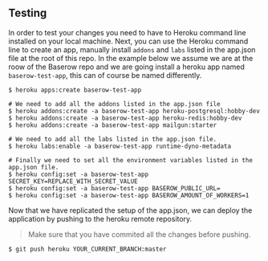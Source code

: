 ## Testing

In order to test your changes you need to have to Heroku command line installed on your
local machine. Next, you can use the Heroku command line to create an app, manually
install `addons` and `labs` listed in the app.json file at the root of this repo. In
the example below we assume we are at the roow of the Baserow repo and we are going
install a heroku app named `baserow-test-app`, this can of course be named differently.

```
$ heroku apps:create baserow-test-app

# We need to add all the addons listed in the app.json file
$ heroku addons:create -a baserow-test-app heroku-postgresql:hobby-dev
$ heroku addons:create -a baserow-test-app heroku-redis:hobby-dev
$ heroku addons:create -a baserow-test-app mailgun:starter

# We need to add all the labs listed in the app.json file.
$ heroku labs:enable -a baserow-test-app runtime-dyno-metadata

# Finally we need to set all the environment variables listed in the app.json file.
$ heroku config:set -a baserow-test-app SECRET_KEY=REPLACE_WITH_SECRET_VALUE
$ heroku config:set -a baserow-test-app BASEROW_PUBLIC_URL=
$ heroku config:set -a baserow-test-app BASEROW_AMOUNT_OF_WORKERS=1
```

Now that we have replicated the setup of the app.json, we can deploy the application
by pushing to the heroku remote repository.

> Make sure that you have commited all the changes before pushing.

```
$ git push heroku YOUR_CURRENT_BRANCH:master
```
